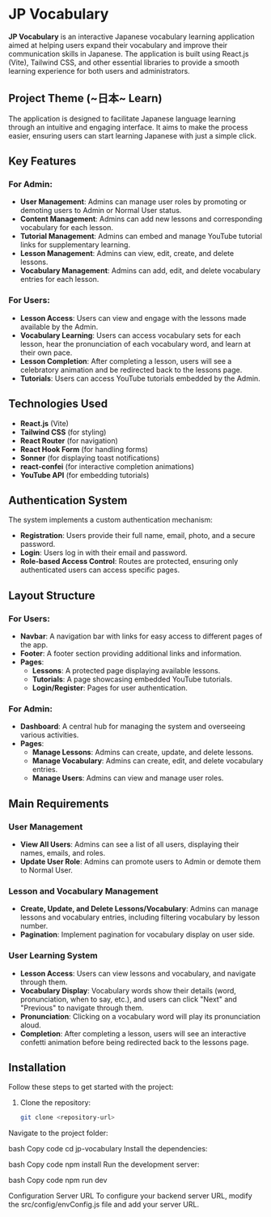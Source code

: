 # JP Vocabulary

**JP Vocabulary** is an interactive Japanese vocabulary learning application aimed at helping users expand their vocabulary and improve their communication skills in Japanese. The application is built using React.js (Vite), Tailwind CSS, and other essential libraries to provide a smooth learning experience for both users and administrators.

## Project Theme (~日本~ Learn)

The application is designed to facilitate Japanese language learning through an intuitive and engaging interface. It aims to make the process easier, ensuring users can start learning Japanese with just a simple click.

## Key Features

### For Admin:
- **User Management**: Admins can manage user roles by promoting or demoting users to Admin or Normal User status.
- **Content Management**: Admins can add new lessons and corresponding vocabulary for each lesson.
- **Tutorial Management**: Admins can embed and manage YouTube tutorial links for supplementary learning.
- **Lesson Management**: Admins can view, edit, create, and delete lessons.
- **Vocabulary Management**: Admins can add, edit, and delete vocabulary entries for each lesson.
  
### For Users:
- **Lesson Access**: Users can view and engage with the lessons made available by the Admin.
- **Vocabulary Learning**: Users can access vocabulary sets for each lesson, hear the pronunciation of each vocabulary word, and learn at their own pace.
- **Lesson Completion**: After completing a lesson, users will see a celebratory animation and be redirected back to the lessons page.
- **Tutorials**: Users can access YouTube tutorials embedded by the Admin.

## Technologies Used
- **React.js** (Vite)
- **Tailwind CSS** (for styling)
- **React Router** (for navigation)
- **React Hook Form** (for handling forms)
- **Sonner** (for displaying toast notifications)
- **react-confei** (for interactive completion animations)
- **YouTube API** (for embedding tutorials)

## Authentication System
The system implements a custom authentication mechanism:
- **Registration**: Users provide their full name, email, photo, and a secure password.
- **Login**: Users log in with their email and password.
- **Role-based Access Control**: Routes are protected, ensuring only authenticated users can access specific pages.

## Layout Structure

### For Users:
- **Navbar**: A navigation bar with links for easy access to different pages of the app.
- **Footer**: A footer section providing additional links and information.
- **Pages**:
  - **Lessons**: A protected page displaying available lessons.
  - **Tutorials**: A page showcasing embedded YouTube tutorials.
  - **Login/Register**: Pages for user authentication.

### For Admin:
- **Dashboard**: A central hub for managing the system and overseeing various activities.
- **Pages**:
  - **Manage Lessons**: Admins can create, update, and delete lessons.
  - **Manage Vocabulary**: Admins can create, edit, and delete vocabulary entries.
  - **Manage Users**: Admins can view and manage user roles.

## Main Requirements

### User Management
- **View All Users**: Admins can see a list of all users, displaying their names, emails, and roles.
- **Update User Role**: Admins can promote users to Admin or demote them to Normal User.

### Lesson and Vocabulary Management
- **Create, Update, and Delete Lessons/Vocabulary**: Admins can manage lessons and vocabulary entries, including filtering vocabulary by lesson number.
- **Pagination**: Implement pagination for vocabulary display on user side.

### User Learning System
- **Lesson Access**: Users can view lessons and vocabulary, and navigate through them.
- **Vocabulary Display**: Vocabulary words show their details (word, pronunciation, when to say, etc.), and users can click "Next" and "Previous" to navigate through them.
- **Pronunciation**: Clicking on a vocabulary word will play its pronunciation aloud.
- **Completion**: After completing a lesson, users will see an interactive confetti animation before being redirected back to the lessons page.

## Installation

Follow these steps to get started with the project:

1. Clone the repository:
   ```bash
   git clone <repository-url>
Navigate to the project folder:

bash
Copy code
cd jp-vocabulary
Install the dependencies:

bash
Copy code
npm install
Run the development server:

bash
Copy code
npm run dev

Configuration
Server URL
To configure your backend server URL, modify the src/config/envConfig.js file and add your server URL.

